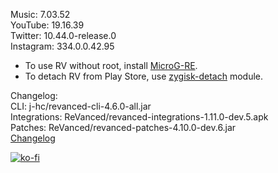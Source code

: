 Music: 7.03.52  
YouTube: 19.16.39  
Twitter: 10.44.0-release.0  
Instagram: 334.0.0.42.95  
- To use RV without root, install [MicroG-RE](https://github.com/WSTxda/MicroG-RE/releases/latest).  
- To detach RV from Play Store, use [zygisk-detach](https://github.com/j-hc/zygisk-detach) module.  

Changelog:  
CLI: j-hc/revanced-cli-4.6.0-all.jar  
Integrations: ReVanced/revanced-integrations-1.11.0-dev.5.apk  
Patches: ReVanced/revanced-patches-4.10.0-dev.6.jar  
[Changelog](https://github.com/ReVanced/revanced-patches/releases/tag/vdev.6)  
  
[![ko-fi](https://ko-fi.com/img/githubbutton_sm.svg)](https://ko-fi.com/W7W8VRK0S)  
